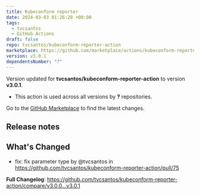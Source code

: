 ```yaml
---
title: Kubeconform reporter
date: 2024-03-03 01:26:28 +00:00
tags:
  - tvcsantos
  - GitHub Actions
draft: false
repo: tvcsantos/kubeconform-reporter-action
marketplace: https://github.com/marketplace/actions/kubeconform-reporter
version: v3.0.1
dependentsNumber: "?"
---
```



Version updated for **tvcsantos/kubeconform-reporter-action** to version **v3.0.1**.
- This action is used across all versions by **?** repositories.

Go to the [GitHub Marketplace](https://github.com/marketplace/actions/kubeconform-reporter) to find the latest changes.

## Release notes

## What's Changed
* fix: fix parameter type by @tvcsantos in https://github.com/tvcsantos/kubeconform-reporter-action/pull/75


**Full Changelog**: https://github.com/tvcsantos/kubeconform-reporter-action/compare/v3.0.0...v3.0.1
